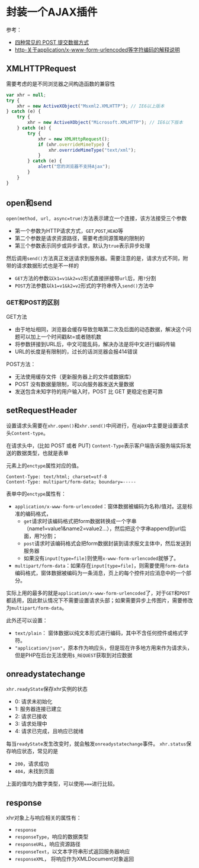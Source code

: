 封装一个AJAX插件
===

参考：
* [四种常见的 POST 提交数据方式](http://blog.csdn.net/tycoon1988/article/details/40080691)
* [http-关于application/x-www-form-urlencoded等字符编码的解释说明](http://blog.csdn.net/klarclm/article/details/7711021)

## XMLHTTPRequest
需要考虑的是不同浏览器之间构造函数的兼容性
```javascript
var xhr = null;
try {
    xhr = new ActiveXObject("Msxml2.XMLHTTP"); // IE6以上版本
} catch (e) {
    try {
        xhr = new ActiveXObject("Microsoft.XMLHTTP"); // IE6以下版本
    } catch (e) {
        try {
            xhr = new XMLHttpRequest();
            if (xhr.overrideMimeType) {
                xhr.overrideMimeType("text/xml");
            }
        } catch (e) {
            alert("您的浏览器不支持Ajax");
        }
    }
}
```

## open和send
`open(method, url, async=true)`方法表示建立一个连接，该方法接受三个参数
* 第一个参数为HTTP请求方式，`GET`,`POST`,`HEAD`等
* 第二个参数是请求资源路径，需要考虑同源策略的限制的
* 第三个参数表示同步或异步请求，默认为`true`表示异步处理

然后调用`send()`方法真正发送请求到服务器。需要注意的是，请求方式不同，附带的请求数据形式也是不一样的
* `GET`方法的参数以`k1=v1&k2=v2`形式直接拼接带`url`后，用`?`分割
* `POST`方法参数以`k1=v1&k2=v2`形式的字符串传入`send()`方法中

### GET和POST的区别
GET方法
* 由于地址相同，浏览器会缓存导致忽略第二次及后面的动态数据，解决这个问题可以加上一个时间戳&t=或者随机数
* 将参数拼接到URL后，中文可能乱码，解决办法是将中文进行编码传输
* URL的长度是有限制的，过长的话浏览器会报414错误

POST方法：
* 无法使用缓存文件（更新服务器上的文件或数据库）
* POST 没有数据量限制，可以向服务器发送大量数据
* 发送包含未知字符的用户输入时，POST 比 GET 更稳定也更可靠

## setRequestHeader
设置请求头需要在`xhr.open()`和`xhr.send()`中间进行，在ajax中主要是设置请求头`Content-type`。

在请求头中，(比如 POST 或者 PUT) `Content-Type`表示客户端告诉服务端实际发送的数据类型，也就是表单<form>元素上的`enctype`属性对应的值。
```
Content-Type: text/html; charset=utf-8
Content-Type: multipart/form-data; boundary=-----
```

表单中的`enctype`属性有：
* `application/x-www-form-urlencoded`：窗体数据被编码为名称/值对。这是标准的编码格式，
    * `get`请求时该编码格式把form数据转换成一个字串（name1=value1&name2=value2...），然后把这个字串append到url后面，用?分割；
    * `post`请求时该编码格式会把form数据封装到请求报文主体中，然后发送到服务器
    * 如果没有`input[type=file]`则使用`x-www-form-urlencoded`就够了。
* `multipart/form-data`：如果存在`input[type=file]`，则需要使用`form-data`编码格式，窗体数据被编码为一条消息，页上的每个控件对应消息中的一个部分。
  
实际上用的最多的就是`application/x-www-form-urlencoded`了，对于`GET`和`POST`都适用，因此默认情况下不需要设置请求头部；如果需要异步上传图片，需要修改为`multipart/form-data`。

此外还可以设置： 
 * `text/plain`： 窗体数据以纯文本形式进行编码，其中不含任何控件或格式字符。
 * `"application/json"`，原本作为响应头，但是现在许多地方用来作为请求头，但是PHP在后台无法使用`$_REQUEST`获取到对应数据
 
## onreadystatechange
`xhr.readyState`保存xhr实例的状态
* 0: 请求未初始化
* 1: 服务器连接已建立
* 2: 请求已接收
* 3: 请求处理中
* 4: 请求已完成，且响应已就绪

每当`readyState`发生改变时，就会触发`onreadystatechange`事件。
`xhr.status`保存响应状态，常见的是
* `200`，请求成功
* `404`，未找到页面

上面的值均为数字类型，可以使用`===`进行比较。

## response
xhr对象上与响应相关的属性有：
* `response`
* `responseType`，响应的数据类型
* `responseURL`，响应资源路径
* `responseText`，以文本字符串形式返回服务器响应
* `responseXML`， 将响应作为XMLDocument对象返回
